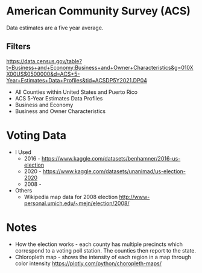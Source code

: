 # American Community Survey (ACS)
Data estimates are a five year average.

## Filters
https://data.census.gov/table?t=Business+and+Economy:Business+and+Owner+Characteristics&g=010XX00US$0500000&d=ACS+5-Year+Estimates+Data+Profiles&tid=ACSDP5Y2021.DP04
* All Counties within United States and Puerto Rico
* ACS 5-Year Estimates Data Profiles
* Business and Economy
* Business and Owner Characteristics


# Voting Data
* I Used
    * 2016 - https://www.kaggle.com/datasets/benhamner/2016-us-election
    * 2020 - https://www.kaggle.com/datasets/unanimad/us-election-2020
    * 2008 - 
* Others
    * Wikipedia map data for 2008 election http://www-personal.umich.edu/~mejn/election/2008/


# Notes
* How the election works - each county has multiple precincts which correspond to a voting poll station. The counties then report to the state.
* Chloropleth map - shows the intensity of each region in a map through color intensity
 https://plotly.com/python/choropleth-maps/
